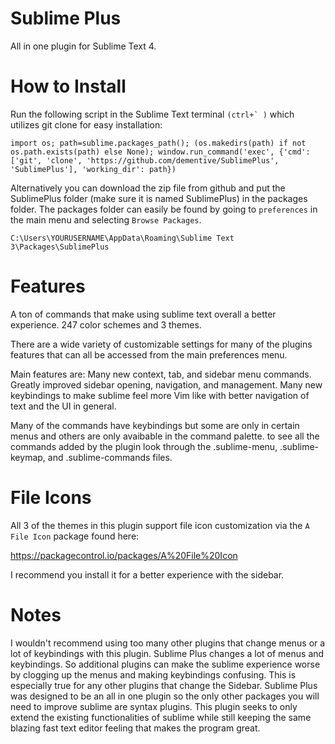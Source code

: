 # Sublime Plus
All in one plugin for Sublime Text 4.


# How to Install

Run the following script in the Sublime Text terminal ```(ctrl+` )``` which utilizes git clone for easy installation:
```
import os; path=sublime.packages_path(); (os.makedirs(path) if not os.path.exists(path) else None); window.run_command('exec', {'cmd': ['git', 'clone', 'https://github.com/dementive/SublimePlus', 'SublimePlus'], 'working_dir': path})
```

Alternatively you can download the zip file from github and put the SublimePlus folder (make sure it is named SublimePlus) in the packages folder.
The packages folder can easily be found by going to ```preferences``` in the main menu and selecting ```Browse Packages```.
```
C:\Users\YOURUSERNAME\AppData\Roaming\Sublime Text 3\Packages\SublimePlus
```

# Features

A ton of commands that make using sublime text overall a better experience. 247 color schemes and 3 themes.

There are a wide variety of customizable settings for many of the plugins features that can all be accessed from the main preferences menu.

Main features are: Many new context, tab, and sidebar menu commands. Greatly improved sidebar opening, navigation, and management.
Many new keybindings to make sublime feel more Vim like with better navigation of text and the UI in general.

Many of the commands have keybindings but some are only in certain menus and others are only avaibable in the command palette.
to see all the commands added by the plugin look through the .sublime-menu, .sublime-keymap, and .sublime-commands files.

# File Icons

All 3 of the themes in this plugin support file icon customization via the ```A File Icon``` package found here:

https://packagecontrol.io/packages/A%20File%20Icon

I recommend you install it for a better experience with the sidebar.

# Notes

I wouldn't recommend using too many other plugins that change menus or a lot of keybindings with this plugin.
Sublime Plus changes a lot of menus and keybindings.
So additional plugins can make the sublime experience worse by clogging up the menus and making keybindings confusing.
This is especially true for any other plugins that change the Sidebar.
Sublime Plus was designed to be an all in one plugin so the only other packages you will need to improve sublime are syntax plugins.
This plugin seeks to only extend the existing functionalities of sublime while still keeping the same blazing fast text editor feeling that makes the program great.